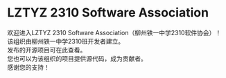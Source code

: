 # LZTYZ 2310 Software Association
欢迎进入LZTYZ 2310 Software Association（柳州铁一中学2310软件协会）！\
该组织由柳州铁一中学2310班开发者建立。\
发布的开源项目可在此查看。\
您也可以为该组织的项目提供源代码，成为贡献者。\
感谢您的支持！
